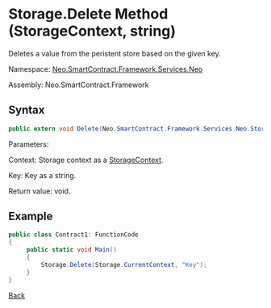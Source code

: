 # Storage.Delete Method (StorageContext, string)

Deletes a value from the peristent store based on the given key.

Namespace: [Neo.SmartContract.Framework.Services.Neo](../../neo.md)

Assembly: Neo.SmartContract.Framework

## Syntax

```c#
public extern void Delete(Neo.SmartContract.Framework.Services.Neo.StorageContext context, byte[] key)
```

Parameters:

Context: Storage context as a [StorageContext](../StorageContex.md).

Key: Key as a string.

Return value: void.

## Example

```c#
public class Contract1: FunctionCode
{
     public static void Main()
     {
         Storage.Delete(Storage.CurrentContext, "Key");
     }
}
```



[Back](../Storage.md)